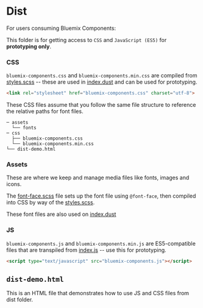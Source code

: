 # Dist

For users consuming Bluemix Components:

This folder is for getting access to `CSS` and `JavaScript (ES5)` for **prototyping only**.

### CSS

`bluemix-components.css` and `bluemix-components.min.css` are compiled from [styles.scss](https://github.ibm.com/Bluemix/bluemix-components/blob/master/styles.scss) -- these are used in [index.dust](https://github.ibm.com/Bluemix/bluemix-components/blob/master/views/index.dust) and can be used for prototyping.

```html
<link rel="stylesheet" href="bluemix-components.css" charset="utf-8">
```

These CSS files assume that you follow the same file structure to reference the relative paths for font files.

```
─ assets
  └── fonts
─ css
  ├── bluemix-components.css
  └── bluemix-components.min.css
└── dist-demo.html
```

### Assets

These are where we keep and manage media files like fonts,  images and icons.

The [font-face.scss](https://github.ibm.com/Bluemix/bluemix-components/blob/master/global/typography/font-face.scss) file sets up the font file using `@font-face`, then compiled into CSS by way of the [styles.scss](https://github.ibm.com/Bluemix/bluemix-components/blob/master/styles.scss).

These font files are also used on [index.dust](https://github.ibm.com/Bluemix/bluemix-components/blob/master/views/index.dust)

### JS

`bluemix-components.js` and `bluemix-components.min.js` are ES5-compatible files that are transpiled from [index.js](https://github.ibm.com/Bluemix/bluemix-components/blob/master/js/index.js) -- use this for prototyping.

```html
<script type="text/javascript" src="bluemix-components.js"></script>
```

## `dist-demo.html`

This is an HTML file that demonstrates how to use JS and CSS files from dist folder.
